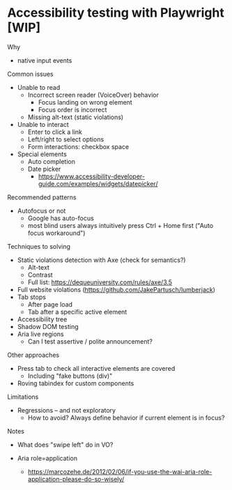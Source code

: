 # Accessibility testing with Playwright [WIP]

Why
* native input events

Common issues
* Unable to read
  * Incorrect screen reader (VoiceOver) behavior
    * Focus landing on wrong element
    * Focus order is incorrect
  * Missing alt-text (static violations)
* Unable to interact
  * Enter to click a link
  * Left/right to select options
  * Form interactions: checkbox space
* Special elements
  * Auto completion
  * Date picker
    * https://www.accessibility-developer-guide.com/examples/widgets/datepicker/

Recommended patterns
* Autofocus or not
  * Google has auto-focus
  * most blind users always intuitively press Ctrl + Home first ("Auto focus workaround")

Techniques to solving
* Static violations detection with Axe (check for semantics?)
  * Alt-text
  * Contrast
  * Full list: https://dequeuniversity.com/rules/axe/3.5
* Full website violations (https://github.com/JakePartusch/lumberjack)
* Tab stops
  * After page load
  * Tab after a specific active element
* Accessibility tree
* Shadow DOM testing
* Aria live regions
  * Can I test assertive / polite announcement?

Other approaches
* Press tab to check all interactive elements are covered
  * Including "fake buttons (div)"
* Roving tabindex for custom components

Limitations
* Regressions – and not exploratory
  * How to avoid? Always define behavior if current element is in focus?

Notes
* What does "swipe left" do in VO?

* Aria role=application
  * https://marcozehe.de/2012/02/06/if-you-use-the-wai-aria-role-application-please-do-so-wisely/
